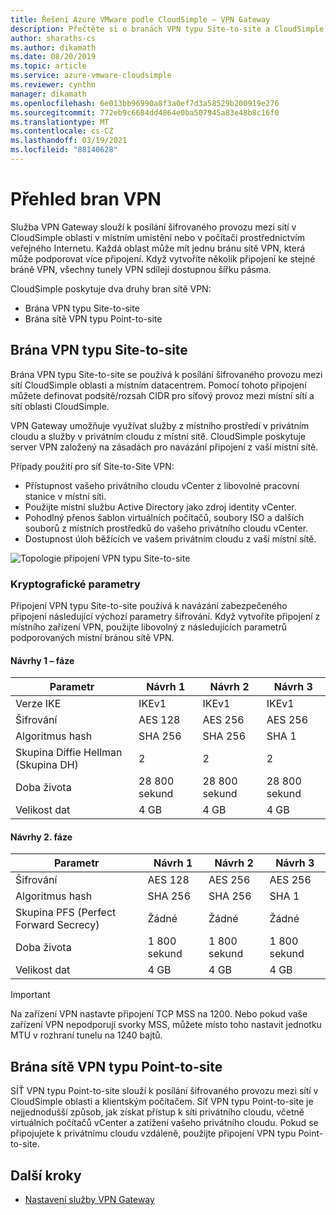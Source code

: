 ```yaml
---
title: Řešení Azure VMware podle CloudSimple – VPN Gateway
description: Přečtěte si o branách VPN typu Site-to-site a CloudSimple, které se používají k posílání šifrovaného provozu mezi CloudSimple oblastí a dalšími prostředky.
author: sharaths-cs
ms.author: dikamath
ms.date: 08/20/2019
ms.topic: article
ms.service: azure-vmware-cloudsimple
ms.reviewer: cynthn
manager: dikamath
ms.openlocfilehash: 6e013bb96990a8f3a0ef7d3a58529b200919e276
ms.sourcegitcommit: 772eb9c6684dd4864e0ba507945a83e48b8c16f0
ms.translationtype: MT
ms.contentlocale: cs-CZ
ms.lasthandoff: 03/19/2021
ms.locfileid: "88140628"
---
```

# <a name="vpn-gateways-overview"></a>Přehled bran VPN

Služba VPN Gateway slouží k posílání šifrovaného provozu mezi sítí v CloudSimple oblasti v místním umístění nebo v počítači prostřednictvím veřejného Internetu.  Každá oblast může mít jednu bránu sítě VPN, která může podporovat více připojení. Když vytvoříte několik připojení ke stejné bráně VPN, všechny tunely VPN sdílejí dostupnou šířku pásma.

CloudSimple poskytuje dva druhy bran sítě VPN:

* Brána VPN typu Site-to-site
* Brána sítě VPN typu Point-to-site

## <a name="site-to-site-vpn-gateway"></a>Brána VPN typu Site-to-site

Brána VPN typu Site-to-site se používá k posílání šifrovaného provozu mezi sítí CloudSimple oblasti a místním datacentrem. Pomocí tohoto připojení můžete definovat podsítě/rozsah CIDR pro síťový provoz mezi místní sítí a sítí oblasti CloudSimple.

VPN Gateway umožňuje využívat služby z místního prostředí v privátním cloudu a služby v privátním cloudu z místní sítě.  CloudSimple poskytuje server VPN založený na zásadách pro navázání připojení z vaší místní sítě.

Případy použití pro síť Site-to-Site VPN:

* Přístupnost vašeho privátního cloudu vCenter z libovolné pracovní stanice v místní síti.
* Použijte místní službu Active Directory jako zdroj identity vCenter.
* Pohodlný přenos šablon virtuálních počítačů, soubory ISO a dalších souborů z místních prostředků do vašeho privátního cloudu vCenter.
* Dostupnost úloh běžících ve vašem privátním cloudu z vaší místní sítě.

![Topologie připojení VPN typu Site-to-site](media/cloudsimple-site-to-site-vpn-connection.png)

### <a name="cryptographic-parameters"></a>Kryptografické parametry

Připojení VPN typu Site-to-site používá k navázání zabezpečeného připojení následující výchozí parametry šifrování.  Když vytvoříte připojení z místního zařízení VPN, použijte libovolný z následujících parametrů podporovaných místní bránou sítě VPN.

#### <a name="phase-1-proposals"></a>Návrhy 1 – fáze

| Parametr | Návrh 1 | Návrh 2 | Návrh 3 |
|-----------|------------|------------|------------|
| Verze IKE | IKEv1 | IKEv1 | IKEv1 |
| Šifrování | AES 128 | AES 256 | AES 256 |
| Algoritmus hash| SHA 256 | SHA 256 | SHA 1 |
| Skupina Diffie Hellman (Skupina DH) | 2 | 2 | 2 |
| Doba života | 28 800 sekund | 28 800 sekund | 28 800 sekund |
| Velikost dat | 4 GB | 4 GB | 4 GB |

#### <a name="phase-2-proposals"></a>Návrhy 2. fáze

| Parametr | Návrh 1 | Návrh 2 | Návrh 3 |
|-----------|------------|------------|------------|
| Šifrování | AES 128 | AES 256 | AES 256 |
| Algoritmus hash| SHA 256 | SHA 256 | SHA 1 |
| Skupina PFS (Perfect Forward Secrecy) | Žádné | Žádné | Žádné |
| Doba života | 1 800 sekund | 1 800 sekund | 1 800 sekund |
| Velikost dat | 4 GB | 4 GB | 4 GB |


> [!IMPORTANT]
> Na zařízení VPN nastavte připojení TCP MSS na 1200. Nebo pokud vaše zařízení VPN nepodporují svorky MSS, můžete místo toho nastavit jednotku MTU v rozhraní tunelu na 1240 bajtů.

## <a name="point-to-site-vpn-gateway"></a>Brána sítě VPN typu Point-to-site

SÍŤ VPN typu Point-to-site slouží k posílání šifrovaného provozu mezi sítí v CloudSimple oblasti a klientským počítačem.  Síť VPN typu Point-to-site je nejjednodušší způsob, jak získat přístup k síti privátního cloudu, včetně virtuálních počítačů vCenter a zatížení vašeho privátního cloudu.  Pokud se připojujete k privátnímu cloudu vzdáleně, použijte připojení VPN typu Point-to-site.

## <a name="next-steps"></a>Další kroky

* [Nastavení služby VPN Gateway](vpn-gateway.md)

